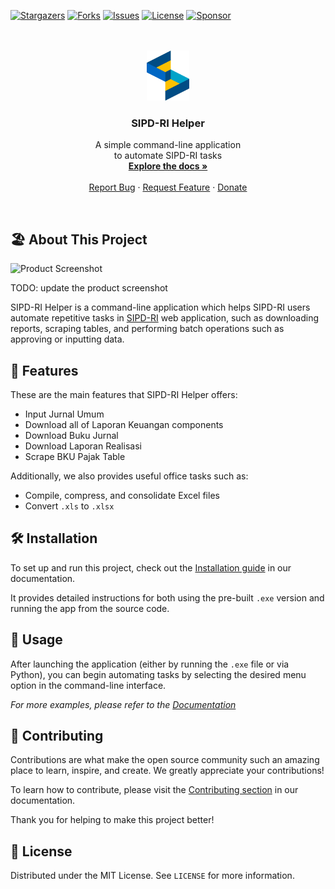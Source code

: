 <!-- PROJECT SHIELDS -->

[![Stargazers][stars-shield]][stars-url]
[![Forks][forks-shield]][forks-url]
[![Issues][issues-shield]][issues-url]
[![License][license-shield]][license-url]
[![Sponsor][sponsor-shield]][sponsor-url]

<!-- PROJECT LOGO -->
<br />
<br />
<div align="center">
  <a href="https://github.com/odhyp/sipd-ri">
    <img src="docs/assets/logo.png" alt="Logo" width="auto" height="80">
  </a>

  <h3 align="center">SIPD-RI Helper</h3>

  <p align="center">
    A simple command-line application<br />to automate SIPD-RI tasks
    <br />
    <a href="https://odhyp.github.io/sipd-ri/"><strong>Explore the docs »</strong></a>
    <br />
    <br />
    <a href="https://github.com/odhyp/sipd-ri/issues/new?template=bug_report.md">Report Bug</a>
    ·
    <a href="https://github.com/odhyp/sipd-ri/issues/new?template=feature_request.md">Request Feature</a>
    ·
    <a href="https://github.com/sponsors/odhyp">Donate</a>
  </p>
</div>
<br />

<!-- ABOUT THE PROJECT -->

## 🏖️ About This Project

![Product Screenshot](/docs/assets/product.png)

TODO: update the product screenshot

SIPD-RI Helper is a command-line application which helps SIPD-RI users automate repetitive tasks in [SIPD-RI](https://sipd.kemendagri.go.id/landing) web application, such as downloading reports, scraping tables, and performing batch operations such as approving or inputting data.

<!-- FEATURES -->

## 📌 Features

These are the main features that SIPD-RI Helper offers:

- Input Jurnal Umum
- Download all of Laporan Keuangan components
- Download Buku Jurnal
- Download Laporan Realisasi
- Scrape BKU Pajak Table

Additionally, we also provides useful office tasks such as:

- Compile, compress, and consolidate Excel files
- Convert `.xls` to `.xlsx`

<!-- INSTALLATION -->

## 🛠️ Installation

To set up and run this project, check out the [Installation guide](https://odhyp.github.io/sipd-ri/01_installation/) in our documentation.

It provides detailed instructions for both using the pre-built `.exe` version and running the app from the source code.

<!-- USAGE EXAMPLES -->

## 📙 Usage

After launching the application (either by running the `.exe` file or via Python), you can begin automating tasks by selecting the desired menu option in the command-line interface.

_For more examples, please refer to the [Documentation](https://odhyp.github.io/sipd-ri/03_user_guide/)_

<!-- CONTRIBUTING -->

## 💌 Contributing

Contributions are what make the open source community such an amazing place to learn, inspire, and create. We greatly appreciate your contributions!

To learn how to contribute, please visit the [Contributing section](https://odhyp.github.io/sipd-ri/04_contributing/) in our documentation.

Thank you for helping to make this project better!

<!-- LICENSE -->

## 💼 License

Distributed under the MIT License. See `LICENSE` for more information.

<!-- LINKS & IMAGES -->

[contributors-shield]: https://img.shields.io/github/contributors/odhyp/sipd-ri.svg?style=for-the-badge
[contributors-url]: https://github.com/odhyp/sipd-ri/graphs/contributors
[forks-shield]: https://img.shields.io/github/forks/odhyp/sipd-ri.svg?style=for-the-badge
[forks-url]: https://github.com/odhyp/sipd-ri/network/members
[stars-shield]: https://img.shields.io/github/stars/odhyp/sipd-ri.svg?style=for-the-badge
[stars-url]: https://github.com/odhyp/sipd-ri/stargazers
[issues-shield]: https://img.shields.io/github/issues/odhyp/sipd-ri.svg?style=for-the-badge
[issues-url]: https://github.com/odhyp/sipd-ri/issues
[license-shield]: https://img.shields.io/github/license/odhyp/sipd-ri.svg?style=for-the-badge
[license-url]: https://github.com/odhyp/sipd-ri/blob/master/LICENSE
[sponsor-url]: https://github.com/sponsors/odhyp
[sponsor-shield]: https://img.shields.io/badge/sponsor-30363D?style=for-the-badge&logo=GitHub-Sponsors&logoColor=#white

